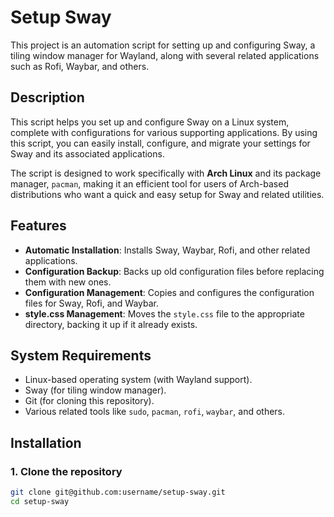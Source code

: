# Setup Sway

This project is an automation script for setting up and configuring Sway, a tiling window manager for Wayland, along with several related applications such as Rofi, Waybar, and others.

## Description

This script helps you set up and configure Sway on a Linux system, complete with configurations for various supporting applications. By using this script, you can easily install, configure, and migrate your settings for Sway and its associated applications.

The script is designed to work specifically with **Arch Linux** and its package manager, `pacman`, making it an efficient tool for users of Arch-based distributions who want a quick and easy setup for Sway and related utilities.

## Features

- **Automatic Installation**: Installs Sway, Waybar, Rofi, and other related applications.
- **Configuration Backup**: Backs up old configuration files before replacing them with new ones.
- **Configuration Management**: Copies and configures the configuration files for Sway, Rofi, and Waybar.
- **style.css Management**: Moves the `style.css` file to the appropriate directory, backing it up if it already exists.

## System Requirements

- Linux-based operating system (with Wayland support).
- Sway (for tiling window manager).
- Git (for cloning this repository).
- Various related tools like `sudo`, `pacman`, `rofi`, `waybar`, and others.

## Installation

### 1. Clone the repository

```bash
git clone git@github.com:username/setup-sway.git
cd setup-sway
